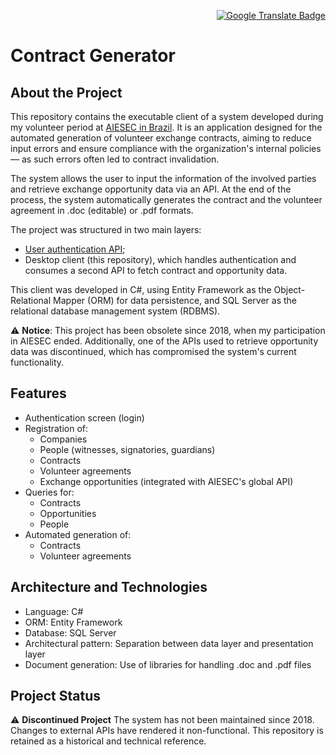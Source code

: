 <p align="right">
  <a href="https://github.com/guialmeidan/projetoContratos/blob/master/README-pt.md">
    <img src="https://img.shields.io/badge/PORTUGUESE-4285F4?style=flat&logo=googletranslate&logoColor=white" alt="Google Translate Badge">
  </a>
</p>

# Contract Generator

## About the Project

This repository contains the executable client of a system developed during my volunteer period at [AIESEC in Brazil](https://aiesec.org.br/). It is an application designed for the automated generation of volunteer exchange contracts, aiming to reduce input errors and ensure compliance with the organization's internal policies — as such errors often led to contract invalidation.

The system allows the user to input the information of the involved parties and retrieve exchange opportunity data via an API. At the end of the process, the system automatically generates the contract and the volunteer agreement in .doc (editable) or .pdf formats.

The project was structured in two main layers:

- [User authentication API](https://github.com/guialmeidan/ContractGenerator-API);
- Desktop client (this repository), which handles authentication and consumes a second API to fetch contract and opportunity data.

This client was developed in C#, using Entity Framework as the Object-Relational Mapper (ORM) for data persistence, and SQL Server as the relational database management system (RDBMS).

⚠️ **Notice**: This project has been obsolete since 2018, when my participation in AIESEC ended. Additionally, one of the APIs used to retrieve opportunity data was discontinued, which has compromised the system's current functionality.

## Features

- Authentication screen (login)
- Registration of:
    - Companies
    - People (witnesses, signatories, guardians)
    - Contracts
    - Volunteer agreements
    - Exchange opportunities (integrated with AIESEC's global API)
- Queries for:
    - Contracts
    - Opportunities
    - People
- Automated generation of:
    - Contracts
    - Volunteer agreements

## Architecture and Technologies

- Language: C#
- ORM: Entity Framework
- Database: SQL Server
- Architectural pattern: Separation between data layer and presentation layer
- Document generation: Use of libraries for handling .doc and .pdf files

## Project Status

⚠️ **Discontinued Project**
The system has not been maintained since 2018. Changes to external APIs have rendered it non-functional. This repository is retained as a historical and technical reference.
